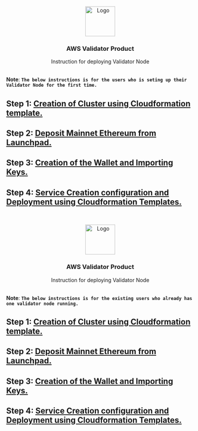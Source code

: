 

<br />
<p align="center">
  <a href="https://www.launchnodes.com/">
    <img src="https://logo-public.s3.us-east-2.amazonaws.com/app+icon.png" alt="Logo" width="80" height="80">
  </a>

  <h3 align="center">AWS Validator Product</h3>

  <p align="center">
    Instruction for deploying Validator Node
    <br />
   <br />
    
  </p>
</p>

**Note**: **`The below instructions is for the users who is seting up their Validator Node for the first time.`**

## Step 1: [Creation of Cluster using Cloudformation template.](https://github.com/launchnodes/ValidatorNodeProduct/blob/main/Docs/ClusterCreationReadme.md)


## Step 2: [Deposit Mainnet Ethereum from Launchpad.](https://github.com/launchnodes/ValidatorNodeProduct/blob/main/Docs/DepositEthereumReadme.md)

## Step 3: [Creation of the Wallet and Importing Keys.](https://github.com/launchnodes/ValidatorNodeProduct/blob/main/Scripts/README.md)
## Step 4: [Service Creation configuration and Deployment using Cloudformation Templates.](https://github.com/launchnodes/ValidatorNodeProduct/blob/main/Docs/NodeCreationReadme.md)



<br />
<p align="center">
  <a href="https://www.launchnodes.com/">
    <img src="https://logo-public.s3.us-east-2.amazonaws.com/app+icon.png" alt="Logo" width="80" height="80">
  </a>

  <h3 align="center">AWS Validator Product</h3>

  <p align="center">
    Instruction for deploying Validator Node
    <br />
   <br />
    
  </p>
</p>

**Note**: **`The below instructions is for the existing users who already has one validator node running.`**

## Step 1: [Creation of Cluster using Cloudformation template.](https://github.com/launchnodes/ValidatorNodeProduct/blob/main/Docs/ExistingUser_ClusterCreationReadme.md)


## Step 2: [Deposit Mainnet Ethereum from Launchpad.](https://github.com/launchnodes/ValidatorNodeProduct/blob/main/Docs/DepositEthereumReadme.md)

## Step 3: [Creation of the Wallet and Importing Keys.](https://github.com/launchnodes/ValidatorNodeProduct/blob/main/Scripts/README.md)
## Step 4: [Service Creation configuration and Deployment using Cloudformation Templates.](https://github.com/launchnodes/ValidatorNodeProduct/blob/main/Docs/ExistingUser_NodeCreationReadme.md)


